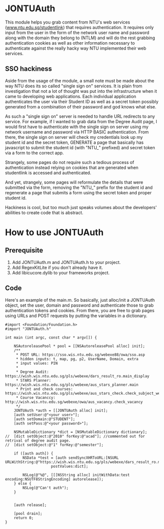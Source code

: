 JONTUAuth
=========
This module helps you grab content from NTU's web services (www.ntu.edu.sg/studentlink) that requires authentication.
It requires only input from the user in the form of the network user name and password along with the domain they belong to (NTLM) and will do the rest grabbing authentication cookies as well as other information necessary to authenticate against the really hacky way NTU implemented their web services.

SSO hackiness
-------------
Aside from the usage of the module, a small note must be made about the way NTU does its so called "single sign on" services. It is plain from investigation that not a lot of thought was put into the infrastructure when it came to developing web applications. Each individual application authenticates the user via their Student ID as well as a secret token possibly generated from a combination of their password and god knows what else.

As such a "single sign on" server is needed to handle URL redirects to any service. For example, if I wanted to grab data from the Degree Audit page, I would first have to authenticate with the single sign on server using my network username and password via HTTP BASIC authentication. From there, the single sign on server will check my credentials look up my student id and the secret token, GENERATE a page that basically has javascript to submit the student id (with "NTU_" prefixed) and secret token via a form to the correct app.

Strangely, some pages do not require such a tedious process of authentication instead relying on cookies that are generated when studentlink is accessed and authenticated.

And yet, strangely, some pages will reformulate the details that were submitted via the form, removing the "NTU_" prefix for the student id and regenerate a page that submits a form using the secret token and proper student id.

Hackiness is cool, but too much just speaks volumes about the developers' abilities to create code that is abstract.

How to use JONTUAuth
====================
Prerequisite
------------
1. Add JONTUAuth.m and JONTUAuth.h to your project.
2. Add RegexKitLite if you don't already have it.
3. Add libicucore.dylib to your frameworks project.

Code
----
Here's an example of the main.m. So basically, just alloc/init a JONTUAuth object, set the user, domain and password and authenticate those to grab authentication tokens and cookies.
From there, you are free to grab pages using URLs and POST requests by putting the variables in a dictionary.

	#import <Foundation/Foundation.h>
	#import "JONTUAuth.h"

	int main (int argc, const char * argv[]) {

		NSAutoreleasePool * pool = [[NSAutoreleasePool alloc] init];
	    /**
	     * POST URL: https://sso.wis.ntu.edu.sg/webexe88/owa/sso.asp
	     * hidden inputs: t, map, pg, p2, UserName, Domain, extra
	     * input values: PIN
	     *
	     * Degree Audit: https://wish.wis.ntu.edu.sg/pls/webexe/dars_result_ro.main_display
	     * STARS Planner: https://wish.wis.ntu.edu.sg/pls/webexe/aus_stars_planner.main
	     * Print and check courses: https://wish.wis.ntu.edu.sg/pls/webexe/aus_stars_check.check_subject_web2
	     * Course Vacanccy: http://wish.wis.ntu.edu.sg/webexe/owa/aus_vacancy.check_vacancy
	     */
		JONTUAuth *auth = [[JONTUAuth alloc] init];
		[auth setUser:@"<your user>"];
		[auth setDomain:@"STUDENT"];
		[auth setPass:@"<your password>"];
	
		NSMutableDictionary *dict = [NSMutableDictionary dictionary];
	//	[dict setObject:@"2010" forKey:@"acad"]; //commented out for retrival of degree audit page.
	//	[dict setObject:@"1" forKey:@"semester"];
	
		if ([auth auth]) {
			NSData *test = [auth sendSyncXHRToURL:[NSURL URLWithString:@"https://wish.wis.ntu.edu.sg/pls/webexe/dars_result_ro.main_display"] 
						 postValues:dict];
	
			NSLog(@"%@", [[[NSString alloc] initWithData:test encoding:NSUTF8StringEncoding] autorelease]);
		} else {
			NSLog(@"Can't auth");
		}
	
	
		[auth release];
	
		[pool drain];
	    return 0;
	}